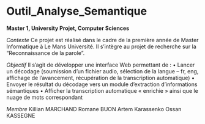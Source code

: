 # Outil_Analyse_Semantique
__Master 1, University Projet, Computer Sciences__

*Contexte*
Ce projet est réalisé dans le cadre de la première année de Master Informatique à Le Mans Université. 
Il s’intègre au projet de recherche sur la “Reconnaissance de la parole”.

*Objectif*
Il s’agit de développer une interface Web permettant de : 
• Lancer un décodage (soumission d’un fichier audio, sélection de la langue – fr, eng, affichage de l’avancement, récupération de la transcription automatique) 
• Envoyer le résultat du décodage vers un module d’extraction d’informations sémantiques 
• Afficher la transcription automatique « enrichie » ainsi que le nuage de mots correspondant

*Membre*
Killian MARCHAND
Romane BUON
Artem Karassenko
Ossan KASSEGNE
